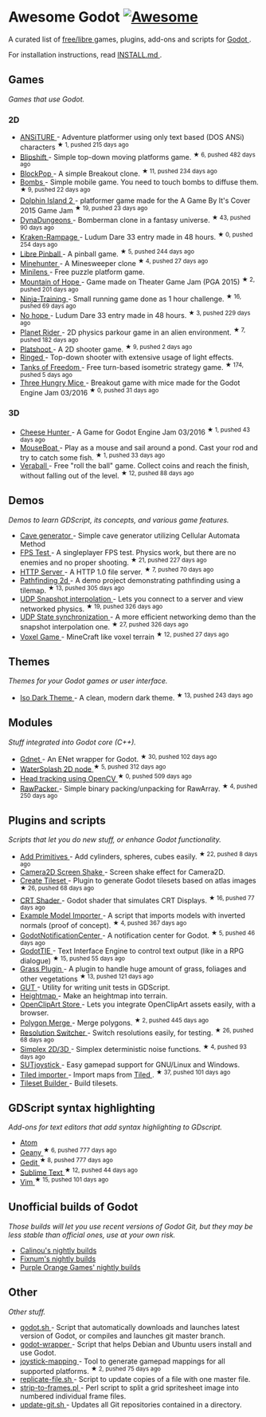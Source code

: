 <h1>
 Awesome Godot
 <a href="https://github.com/sindresorhus/awesome">
  <img alt="Awesome" src="https://cdn.rawgit.com/sindresorhus/awesome/d7305f38d29fed78fa85652e3a63e154dd8e8829/media/badge.svg"/>
 </a>
</h1>
<p>
 A curated list of
 <a href="https://gnu.org/philosophy/free-sw.html">
  free/libre
 </a>
 games, plugins, add-ons and scripts for
 <a href="http://godotengine.org">
  Godot
 </a>
 .
</p>
<p>
 For installation instructions, read
 <a href="https://github.com/Calinou/awesome-godot/blob/master/INSTALL.md">
  INSTALL.md
 </a>
 .
</p>
<h2>
 Games
</h2>
<p>
 <em>
  Games that use Godot.
 </em>
</p>
<h3>
 2D
</h3>
<ul>
 <li>
  <a href="https://github.com/w84death/ansiture">
   ANSiTURE
  </a>
  -  Adventure platformer using only text based (DOS ANSi) characters
  <sup>
   &#9733 1, pushed 215 days ago
  </sup>
 </li>
 <li>
  <a href="https://github.com/wardsky/blipshift">
   Blipshift
  </a>
  - Simple top-down moving platforms game.
  <sup>
   &#9733 6, pushed 482 days ago
  </sup>
 </li>
 <li>
  <a href="https://github.com/vnen/blockpop">
   BlockPop
  </a>
  - A simple Breakout clone.
  <sup>
   &#9733 11, pushed 234 days ago
  </sup>
 </li>
 <li>
  <a href="https://github.com/randyyaj/Bombs">
   Bombs
  </a>
  - Simple mobile game. You need to touch bombs to diffuse them.
  <sup>
   &#9733 9, pushed 22 days ago
  </sup>
 </li>
 <li>
  <a href="https://github.com/janmarcano/Dolphin-Island-2">
   Dolphin Island 2
  </a>
  - platformer game made for the A Game By It's Cover 2015 Game Jam
  <sup>
   &#9733 19, pushed 23 days ago
  </sup>
 </li>
 <li>
  <a href="https://github.com/akien-mga/dynadungeons">
   DynaDungeons
  </a>
  - Bomberman clone in a fantasy universe.
  <sup>
   &#9733 43, pushed 90 days ago
  </sup>
 </li>
 <li>
  <a href="https://github.com/randyyaj/Kraken-Rampage">
   Kraken-Rampage
  </a>
  - Ludum Dare 33 entry made in 48 hours.
  <sup>
   &#9733 0, pushed 254 days ago
  </sup>
 </li>
 <li>
  <a href="https://github.com/Calinou/libre-pinball">
   Libre Pinball
  </a>
  - A pinball game.
  <sup>
   &#9733 5, pushed 244 days ago
  </sup>
 </li>
 <li>
  <a href="https://github.com/genete/Minehunter">
   Minehunter
  </a>
  - A Minesweeper clone
  <sup>
   &#9733 4, pushed 27 days ago
  </sup>
 </li>
 <li>
  <a href="http://kobuge-games.github.io/minilens/">
   Minilens
  </a>
  - Free puzzle platform game.
 </li>
 <li>
  <a href="https://github.com/w84death/mountain-of-hope">
   Mountain of Hope
  </a>
  - Game made on Theater Game Jam (PGA 2015)
  <sup>
   &#9733 2, pushed 201 days ago
  </sup>
 </li>
 <li>
  <a href="https://github.com/KOBUGE-Games/Ninja-Training">
   Ninja-Training
  </a>
  - Small running game done as 1 hour challenge.
  <sup>
   &#9733 16, pushed 69 days ago
  </sup>
 </li>
 <li>
  <a href="https://github.com/sergicollado/no_hope_LD33">
   No hope
  </a>
  - Ludum Dare 33 entry made in 48 hours.
  <sup>
   &#9733 3, pushed 229 days ago
  </sup>
 </li>
 <li>
  <a href="https://github.com/FEDE0D/Planet-Rider">
   Planet Rider
  </a>
  - 2D physics parkour game in an alien environment.
  <sup>
   &#9733 7, pushed 182 days ago
  </sup>
 </li>
 <li>
  <a href="https://github.com/Calinou/platshoot">
   Platshoot
  </a>
  - A 2D shooter game.
  <sup>
   &#9733 9, pushed 2 days ago
  </sup>
 </li>
 <li>
  <a href="https://github.com/KOBUGE-Games/ringed">
   Ringed
  </a>
  - Top-down shooter with extensive usage of light effects.
 </li>
 <li>
  <a href="https://github.com/w84death/Tanks-of-Freedom">
   Tanks of Freedom
  </a>
  - Free turn-based isometric strategy game.
  <sup>
   &#9733 174, pushed 5 days ago
  </sup>
 </li>
 <li>
  <a href="https://github.com/delstuff/threeHungryMice">
   Three Hungry Mice
  </a>
  - Breakout game with mice made for the Godot Engine Jam 03/2016
  <sup>
   &#9733 0, pushed 31 days ago
  </sup>
 </li>
</ul>
<h3>
 3D
</h3>
<ul>
 <li>
  <a href="https://github.com/khairul169/cheese-hunter">
   Cheese Hunter
  </a>
  - A Game for Godot Engine Jam 03/2016
  <sup>
   &#9733 1, pushed 43 days ago
  </sup>
 </li>
 <li>
  <a href="https://github.com/CowThing/MouseBoat">
   MouseBoat
  </a>
  - Play as a mouse and sail around a pond. Cast your rod and try to catch some fish.
  <sup>
   &#9733 1, pushed 33 days ago
  </sup>
 </li>
 <li>
  <a href="https://github.com/Veraball/veraball">
   Veraball
  </a>
  - Free "roll the ball" game. Collect coins and reach the finish, without falling out of the level.
  <sup>
   &#9733 12, pushed 88 days ago
  </sup>
 </li>
</ul>
<h2>
 Demos
</h2>
<p>
 <em>
  Demos to learn GDScript, its concepts, and various game features.
 </em>
</p>
<ul>
 <li>
  <a href="https://gitlab.com/TeddyDD/Godot-Cave-Generato">
   Cave generator
  </a>
  - Simple cave generator utilizing Cellular Automata Method
 </li>
 <li>
  <a href="https://github.com/Calinou/fps-test">
   FPS Test
  </a>
  - A singleplayer FPS test. Physics work, but there are no enemies and no proper shooting.
  <sup>
   &#9733 21, pushed 227 days ago
  </sup>
 </li>
 <li>
  <a href="https://github.com/KOBUGE-Games/godot-httpd">
   HTTP Server
  </a>
  - A HTTP 1.0 file server.
  <sup>
   &#9733 7, pushed 70 days ago
  </sup>
 </li>
 <li>
  <a href="https://github.com/FEDE0D/godot-pathfinding2d-demo">
   Pathfinding 2d
  </a>
  - A demo project demonstrating pathfinding using a tilemap.
  <sup>
   &#9733 13, pushed 305 days ago
  </sup>
 </li>
 <li>
  <a href="https://github.com/jrimclean/godot-snapshot-interpolation-demo">
   UDP Snapshot interpolation
  </a>
  - Lets you connect to a server and view networked physics.
  <sup>
   &#9733 19, pushed 326 days ago
  </sup>
 </li>
 <li>
  <a href="https://github.com/jrimclean/godot-state-sync-demo">
   UDP State synchronization
  </a>
  - A more efficient networking demo than the snapshot interpolation one.
  <sup>
   &#9733 27, pushed 326 days ago
  </sup>
 </li>
 <li>
  <a href="https://github.com/toger5/Godot-Voxel-Game-MineCraftClone">
   Voxel Game
  </a>
  - MineCraft like voxel terrain
  <sup>
   &#9733 12, pushed 27 days ago
  </sup>
 </li>
</ul>
<h2>
 Themes
</h2>
<p>
 <em>
  Themes for your Godot games or user interface.
 </em>
</p>
<ul>
 <li>
  <a href="https://github.com/GalanCM/Iso-Themes">
   Iso Dark Theme
  </a>
  - A clean, modern dark theme.
  <sup>
   &#9733 13, pushed 243 days ago
  </sup>
 </li>
</ul>
<h2>
 Modules
</h2>
<p>
 <em>
  Stuff integrated into Godot core (C++).
 </em>
</p>
<ul>
 <li>
  <a href="https://github.com/jrimclean/gdnet">
   Gdnet
  </a>
  - An ENet wrapper for Godot.
  <sup>
   &#9733 30, pushed 102 days ago
  </sup>
 </li>
 <li>
  <a href="https://github.com/laverneth/WaterSplash">
   WaterSplash 2D node
  </a>
  <sup>
   &#9733 5, pushed 312 days ago
  </sup>
 </li>
 <li>
  <a href="https://github.com/antarktikali/godot-opencv-gpu-perspective">
   Head tracking using OpenCV
  </a>
  <sup>
   &#9733 0, pushed 509 days ago
  </sup>
 </li>
 <li>
  <a href="https://github.com/jrimclean/rawpacker">
   RawPacker
  </a>
  - Simple binary packing/unpacking for RawArray.
  <sup>
   &#9733 4, pushed 250 days ago
  </sup>
 </li>
</ul>
<h2>
 Plugins and scripts
</h2>
<p>
 <em>
  Scripts that let you do new stuff, or enhance Godot functionality.
 </em>
</p>
<ul>
 <li>
  <a href="https://github.com/TheHX/add_primitives">
   Add Primitives
  </a>
  - Add cylinders, spheres, cubes easily.
  <sup>
   &#9733 22, pushed 8 days ago
  </sup>
 </li>
 <li>
  <a href="http://godotengine.org/qa/438/camera2d-screen-shake-extension">
   Camera2D Screen Shake
  </a>
  - Screen shake effect for Camera2D.
 </li>
 <li>
  <a href="https://github.com/vinod8990/godot_plugins">
   Create Tileset
  </a>
  - Plugin to generate Godot tilesets based on atlas images
  <sup>
   &#9733 26, pushed 68 days ago
  </sup>
 </li>
 <li>
  <a href="https://github.com/henriquelalves/SimpleGodotCRTShader">
   CRT Shader
  </a>
  - Godot shader that simulates CRT Displays.
  <sup>
   &#9733 16, pushed 77 days ago
  </sup>
 </li>
 <li>
  <a href="https://github.com/TheHX/godot_examples">
   Example Model Importer
  </a>
  - A script that imports models with inverted normals (proof of concept).
  <sup>
   &#9733 4, pushed 367 days ago
  </sup>
 </li>
 <li>
  <a href="https://github.com/didier-v/GodotNotificationCenter">
   GodotNotificationCenter
  </a>
  - A notification center for Godot.
  <sup>
   &#9733 5, pushed 46 days ago
  </sup>
 </li>
 <li>
  <a href="https://github.com/henriquelalves/GodotTIE">
   GodotTIE
  </a>
  - Text Interface Engine to control text output (like in a RPG dialogue)
  <sup>
   &#9733 15, pushed 55 days ago
  </sup>
 </li>
 <li>
  <a href="https://github.com/marcosbitetti/grass_plugin_4_godot">
   Grass Plugin
  </a>
  - A plugin to handle huge amount of grass, foliages and other vegetations
  <sup>
   &#9733 13, pushed 121 days ago
  </sup>
 </li>
 <li>
  <a href="https://bitbucket.org/bitwes/gut/overview">
   GUT
  </a>
  - Utility for writing unit tests in GDScript.
 </li>
 <li>
  <a href="https://gist.github.com/TheHX/94a83dea1a0f932d5805">
   Heightmap
  </a>
  - Make an heightmap into terrain.
 </li>
 <li>
  <a href="https://github.com/vinod8990/godot_plugins/tree/master/OpenClipArt_Store">
   OpenClipArt Store
  </a>
  - Lets you integrate OpenClipArt assets easily, with a browser.
 </li>
 <li>
  <a href="https://github.com/ScyDev/Godot-Scripts">
   Polygon Merge
  </a>
  - Merge polygons.
  <sup>
   &#9733 2, pushed 445 days ago
  </sup>
 </li>
 <li>
  <a href="https://github.com/vinod8990/godot_plugins">
   Resolution Switcher
  </a>
  - Switch resolutions easily, for testing.
  <sup>
   &#9733 26, pushed 68 days ago
  </sup>
 </li>
 <li>
  <a href="https://github.com/OvermindDL1/Godot-Helpers">
   Simplex 2D/3D
  </a>
  - Simplex deterministic noise functions.
  <sup>
   &#9733 4, pushed 93 days ago
  </sup>
 </li>
 <li>
  <a href="https://gitlab.com/shine-upon-thee/joystick">
   SUTjoystick
  </a>
  - Easy gamepad support for GNU/Linux and Windows.
 </li>
 <li>
  <a href="https://github.com/MrGreenTea/GodotTiledImporter">
   Tiled importer
  </a>
  - Import maps from
  <a href="http://mapeditor.org">
   Tiled
  </a>
  .
  <sup>
   &#9733 37, pushed 101 days ago
  </sup>
 </li>
 <li>
  <a href="https://gist.github.com/Calinou/27e979ab0a35500c3381">
   Tileset Builder
  </a>
  - Build tilesets.
 </li>
</ul>
<h2>
 GDScript syntax highlighting
</h2>
<p>
 <em>
  Add-ons for text editors that add syntax highlighting to GDscript.
 </em>
</p>
<ul>
 <li>
  <a href="https://atom.io/packages/lang-gdscript">
   Atom
  </a>
 </li>
 <li>
  <a href="https://github.com/haimat/GDScript-Geany">
   Geany
  </a>
  <sup>
   &#9733 6, pushed 777 days ago
  </sup>
 </li>
 <li>
  <a href="https://github.com/haimat/GDScript-gedit">
   Gedit
  </a>
  <sup>
   &#9733 8, pushed 777 days ago
  </sup>
 </li>
 <li>
  <a href="https://github.com/beefsack/GDScript-sublime">
   Sublime Text
  </a>
  <sup>
   &#9733 12, pushed 44 days ago
  </sup>
 </li>
 <li>
  <a href="https://github.com/quabug/vim-gdscript">
   Vim
  </a>
  <sup>
   &#9733 15, pushed 101 days ago
  </sup>
 </li>
</ul>
<h2>
 Unofficial builds of Godot
</h2>
<p>
 <em>
  Those builds will let you use recent versions of Godot Git, but they may be less stable than official ones, use at your own risk.
 </em>
</p>
<ul>
 <li>
  <a href="http://archive.hugo.pro/godot/">
   Calinou's nightly builds
  </a>
 </li>
 <li>
  <a href="http://fixnum.org/godot/">
   Fixnum's nightly builds
  </a>
 </li>
 <li>
  <a href="http://purpleorangegames.com/godot/">
   Purple Orange Games' nightly builds
  </a>
 </li>
</ul>
<h2>
 Other
</h2>
<p>
 <em>
  Other stuff.
 </em>
</p>
<ul>
 <li>
  <a href="https://github.com/adolson/godot-stuff/blob/master/godot.sh">
   godot.sh
  </a>
  - Script that automatically downloads and launches latest version of Godot, or compiles and launches git master branch.
 </li>
 <li>
  <a href="https://github.com/nsrosenqvist/godot-wrapper.git">
   godot-wrapper
  </a>
  - Script that helps Debian and Ubuntu users install and use Godot.
 </li>
 <li>
  <a href="https://github.com/Hinsbart/joystick-mapping">
   joystick-mapping
  </a>
  - Tool to generate gamepad mappings for all supported platforms.
  <sup>
   &#9733 2, pushed 75 days ago
  </sup>
 </li>
 <li>
  <a href="https://github.com/adolson/godot-stuff/blob/master/replicate-file.sh">
   replicate-file.sh
  </a>
  - Script to update copies of a file with one master file.
 </li>
 <li>
  <a href="https://github.com/adolson/godot-stuff/blob/master/strip-to-frames.pl">
   strip-to-frames.pl
  </a>
  - Perl script to split a grid spritesheet image into numbered individual frame files.
 </li>
 <li>
  <a href="https://gist.github.com/Calinou/93938dc92484bc5e89f0">
   update-git.sh
  </a>
  - Updates all Git repositories contained in a directory.
 </li>
</ul>
